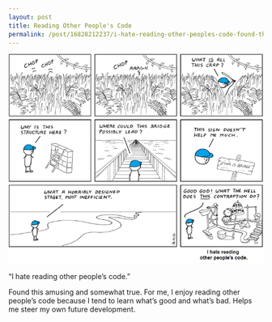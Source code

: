 ```yaml
---
layout: post
title: Reading Other People's Code
permalink: /post/16828212237/i-hate-reading-other-peoples-code-found-this
---
```


<a href="http://abstrusegoose.com/strips/you_down_wit_OPC-yeah_you_know_me.png"><img src="/tumblr_files/tumblr_lyog2j5EQt1qzg65oo1_500.png"/></a><br/><p>&#8220;I hate reading other people&#8217;s code.&#8221;</p>

<p>Found this amusing and somewhat true. For me, I enjoy reading other people&#8217;s code because I tend to learn what&#8217;s good and what&#8217;s bad. Helps me steer my own future development.</p>
